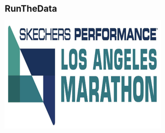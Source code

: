 # RunTheData

<img src="https://github.com/Peter-Chong/RunTheData/blob/master/Images/Screenshot%202020-07-26%20at%2010.17.11%20PM.png" width="500" height="350" />
